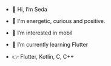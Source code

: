 - 👋 Hi, I’m Seda
- 🎉 I'm energetic, curious and positive.
- 👀 I’m interested in mobil 
- 🌱 I’m currently learning Flutter

- 👉 Flutter, Kotlin, C, C++

<!---
sedsax/sedsax is a ✨ special ✨ repository because its `README.md` (this file) appears on your GitHub profile.
You can click the Preview link to take a look at your changes.
--->
